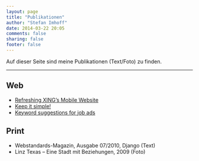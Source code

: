 ```yaml
---
layout: page
title: "Publikationen"
author: "Stefan Imhoff"
date: 2014-03-22 20:05
comments: false
sharing: false
footer: false
---
```


Auf dieser Seite sind meine Publikationen (Text/Foto) zu finden.

-------------------------------------------------------------------------------

## Web

- [Refreshing XING’s Mobile Website](https://devblog.xing.com/ruby-on-rails/refreshing-mobile-website-xing/)
- [Keep it simple!](https://devblog.xing.com/frontend/keep-it-simple/)
- [Keyword suggestions for job ads](https://devblog.xing.com/user-experience/keyword-suggestions-job-ads/)

## Print

- Webstandards-Magazin, Ausgabe 07/2010, Django (Text)
- Linz Texas – Eine Stadt mit Beziehungen, 2009 (Foto)
